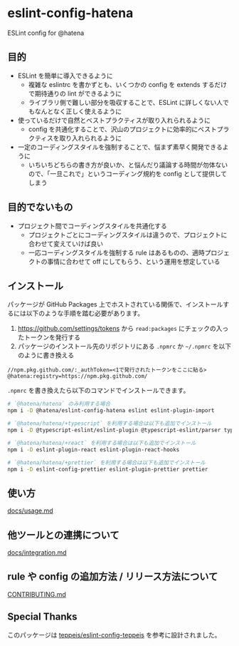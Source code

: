 # eslint-config-hatena

ESLint config for @hatena

## 目的

- ESLint を簡単に導入できるように
  - 複雑な eslintrc を書かずとも、いくつかの config を extends するだけで期待通りの lint ができるように
  - ライブラリ側で難しい部分を吸収することで、ESLint に詳しくない人でもなんとなく正しく使えるように
- 使っているだけで自然とベストプラクティスが取り入れられるように
  - config を共通化することで、沢山のプロジェクトに効率的にベストプラクティスを取り入れられるように
- 一定のコーディングスタイルを強制することで、悩まず素早く開発できるように
  - いちいちどちらの書き方が良いか、と悩んだり議論する時間が勿体ないので、「一旦これで」というコーディング規約を config として提供してしまう

## 目的でないもの

- プロジェクト間でコーディングスタイルを共通化する
  - プロジェクトごとにコーディングスタイルは違うので、プロジェクトに合わせて変えていけば良い
  - 一応コーディングスタイルを強制する rule はあるものの、適時プロジェクトの事情に合わせて off にしてもらう、という運用を想定している

## インストール

パッケージが GitHub Packages 上でホストされている関係で、インストールするには以下のような手順を踏む必要があります。

1. https://github.com/settings/tokens から `read:packages` にチェックの入ったトークンを発行する
2. パッケージのインストール先のリポジトリにある `.npmrc` か `~/.npmrc` を以下のように書き換える

```
//npm.pkg.github.com/:_authToken=<1で発行されたトークンをここに貼る>
@hatena:registry=https://npm.pkg.github.com/
```

`.npmrc` を書き換えたら以下のコマンドでインストールできます。

```bash
# `@hatena/hatena` のみ利用する場合
npm i -D @hatena/eslint-config-hatena eslint eslint-plugin-import

# `@hatena/hatena/+typescript` を利用する場合は以下も追加でインストール
npm i -D @typescript-eslint/eslint-plugin @typescript-eslint/parser typescript

# `@hatena/hatena/+react` を利用する場合は以下も追加でインストール
npm i -D eslint-plugin-react eslint-plugin-react-hooks

# `@hatena/hatena/+prettier` を利用する場合は以下も追加でインストール
npm i -D eslint-config-prettier eslint-plugin-prettier prettier
```

## 使い方

[docs/usage.md](https://github.com/hatena/eslint-config-hatena/blob/main/docs/usage.md)

## 他ツールとの連携について

[docs/integration.md](https://github.com/hatena/eslint-config-hatena/blob/main/docs/integration.md)

## rule や config の追加方法 / リリース方法について

[CONTRIBUTING.md](https://github.com/hatena/eslint-config-hatena/blob/main/CONTRIBUTING.md)

## Special Thanks

このパッケージは [teppeis/eslint-config-teppeis](https://github.com/teppeis/eslint-config-teppeis) を参考に設計されました。
